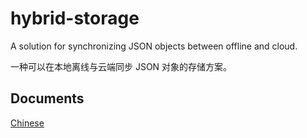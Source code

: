 # hybrid-storage

A solution for synchronizing JSON objects between offline and cloud.

一种可以在本地离线与云端同步 JSON 对象的存储方案。

## Documents

[Chinese](./docs/index.md)
